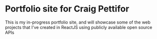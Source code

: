 # Portfolio site for Craig Pettifor

This is my in-progress portfolio site, and will showcase some of the web projects that I've created in ReactJS using publicly available open source APIs
